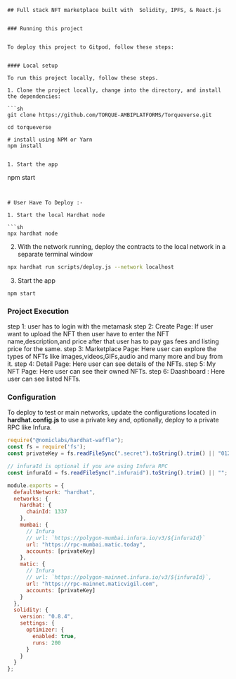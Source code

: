 
```
## Full stack NFT marketplace built with  Solidity, IPFS, & React.js


### Running this project


To deploy this project to Gitpod, follow these steps:


#### Local setup

To run this project locally, follow these steps.

1. Clone the project locally, change into the directory, and install the dependencies:

```sh
git clone https://github.com/TORQUE-AMBIPLATFORMS/Torqueverse.git

cd torqueverse

# install using NPM or Yarn
npm install


1. Start the app

```
npm start
``` 


# User Have To Deploy :-

1. Start the local Hardhat node

```sh
npx hardhat node
```

2. With the network running, deploy the contracts to the local network in a separate terminal window

```sh
npx hardhat run scripts/deploy.js --network localhost
```

3. Start the app

```
npm start
```

### Project Execution
step 1: user has to login with the metamask 
step 2: Create Page: If user want to upload the NFT then user have to enter the NFT name,description,and price after 
	that user has to pay gas fees and listing price for the same.
step 3: Marketplace Page: Here user can explore the types of NFTs like images,videos,GIFs,audio and many more and buy from it. 
step 4: Detail Page: Here user can see details of the NFTs.
step 5: My NFT Page: Here user can see their owned NFTs. 
step 6: Daashboard : Here user can see listed NFTs.

### Configuration

To deploy to  test or main networks, update the configurations located in __hardhat.config.js__ to use a private key and, optionally, deploy to a private RPC like Infura.

```javascript
require("@nomiclabs/hardhat-waffle");
const fs = require('fs');
const privateKey = fs.readFileSync(".secret").toString().trim() || "01234567890123456789";

// infuraId is optional if you are using Infura RPC
const infuraId = fs.readFileSync(".infuraid").toString().trim() || "";

module.exports = {
  defaultNetwork: "hardhat",
  networks: {
    hardhat: {
      chainId: 1337
    },
    mumbai: {
      // Infura
      // url: `https://polygon-mumbai.infura.io/v3/${infuraId}`
      url: "https://rpc-mumbai.matic.today",
      accounts: [privateKey]
    },
    matic: {
      // Infura
      // url: `https://polygon-mainnet.infura.io/v3/${infuraId}`,
      url: "https://rpc-mainnet.maticvigil.com",
      accounts: [privateKey]
    }
  },
  solidity: {
    version: "0.8.4",
    settings: {
      optimizer: {
        enabled: true,
        runs: 200
      }
    }
  }
};
```


